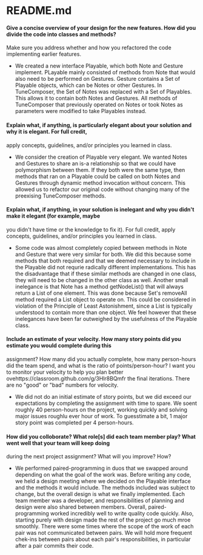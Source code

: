 # README.md

#### Give a concise overview of your design for the new features. How did you divide the code into classes and methods? 
Make sure you address whether and how you refactored the code implementing earlier features.

* We created a new interface Playable, which both Note and Gesture implement. PLayable mainly consisted of methods from Note
that would also need to be performed on Gestures. Gesture contains a Set of Playable objects, which can be Notes or other 
Gestures. In TuneComposer, the Set of Notes was replaced with a Set of Playables. This allows it to contain both Notes and 
Gestures. All methods of TuneComposer that previously operated on Notes or took Notes as parameters were modified to take 
Playables instead.

#### Explain what, if anything, is particularly elegant about your solution and why it is elegant. For full credit, 
apply concepts, guidelines, and/or principles you learned in class.

* We consider the creation of Playable very elegant. We wanted Notes and Gestures to share an is-a relationship so that we could
have polymorphism between them. If they both were the same type, then methods that ran on a Playable could be called on both
Notes and Gestures through dynamic method invocation without concern. This allowed us to refactor our original code without
changing many of the preexising TuneComposer methods. 

#### Explain what, if anything, in your solution is inelegant and why you didn't make it elegant (for example, maybe 
you didn't have time or the knowledge to fix it). For full credit, apply concepts, guidelines, and/or principles you 
learned in class.

* Some code was almost completely copied between methods in Note and Gesture that were very similar for both. We did this because
some methods that both required and that we deemed necessary to include in the Playable did not requrie radically different
implementations. This has the disadvantage that if these similar methods are changed in one class, they will need to be
changed in the other class as well.
Another small inelegance is that Note has a method getNodeList() that will always return a List of one element. This was done
because Set's removeAll method required a List object to operate on. This could be considered in violation of the Principle
of Least Astonishment, since a List is typically understood to contain more than one object.
We feel however that these inelegances have been far outweighed by the usefulness of the Playable class.

#### Include an estimate of your velocity. How many story points did you estimate you would complete during this 
assignment? How many did you actually complete, how many person-hours did the team spend, and what is the ratio of 
points/person-hour? I want you to monitor your velocity to help you plan better 
ovehttps://classroom.github.com/g/3Hlr8BQmfr the final iterations. There are no "good" or "bad" numbers for velocity.

* We did not do an initial estimate of story points, but we did exceed our expectations by completing the assignment
with time to spare. We soent roughly 40 person-hours on the project, working quickly and solving major issues roughlu
ever hour of work. To guesstimate a bit, 1 major story point was completed per 4 person-hours.

#### How did you colloborate? What role[s] did each team member play? What went well that your team will keep doing 
during the next project assignment? What will you improve? How?

* We performed paired-programming in duos that we swapped around depending on what the goal of the work was. 
Before writing any code, we held a design meeting where we decided on the Playable interface and the methods it
would include. The methods included was subject to change, but the overall design is what we finally implemented.
Each team member was a developer, and responsibilities of planning and design were also shared between members.
Overall, paired-programming worked incredibly well to write quality code quickly. Also, starting purely with design
made the rest of the project go much mroe smoothly. There were some times where the scope of the work of each pair
was not communicated between pairs. We will hold more frequent chek-ins between pairs about each pair's responsibilities,
in particular after a pair commits their code.

